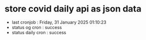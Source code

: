# store covid daily api as json data

- last cronjob : Friday, 31 January 2025 01:10:23
- status og cron : success
- status daily cron : success
      
      